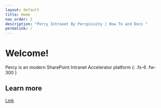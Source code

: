 ```yaml
---
layout: default
title: Home
nav_order: 1
description: "Percy Intranet By Perspicuity | How To and Docs "
permalink: /
---
```


# Welcome!
Percy is an modern SharePoint Intranet Accelerator platform
{: .fs-6 .fw-300 }

## Learn more
[Link](https://www.perspicuity.co.uk/percy-intranet/)
